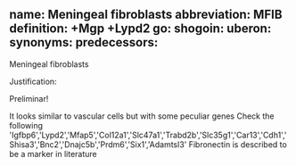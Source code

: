 name: Meningeal fibroblasts
abbreviation: MFIB
definition: +Mgp +Lypd2
go:
shogoin: 
uberon:
synonyms:
predecessors:
---

Meningeal fibroblasts

Justification:

Preliminar!

It looks similar to vascular cells but with some peculiar genes
Check the following
'Igfbp6','Lypd2','Mfap5','Col12a1','Slc47a1','Trabd2b','Slc35g1','Car13','Cdh1','Shisa3','Bnc2','Dnajc5b','Prdm6','Six1','Adamtsl3'
Fibronectin is described to be a marker in literature